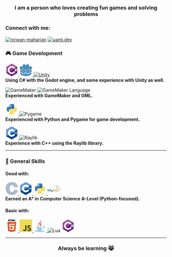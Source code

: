 <h3 align="center">I am a person who loves creating fun games and solving problems</h3>

<h3 align="left">Connect with me:</h3>
<p align="left">
<a href="https://linkedin.com/in/nirwan-maharjan" target="blank"><img align="center" src="https://raw.githubusercontent.com/rahuldkjain/github-profile-readme-generator/master/src/images/icons/Social/linked-in-alt.svg" alt="nirwan-maharjan" height="30" width="40" /></a>
<a href="https://instagram.com/uami.dev" target="blank"><img align="center" src="https://raw.githubusercontent.com/rahuldkjain/github-profile-readme-generator/master/src/images/icons/Social/instagram.svg" alt="uami.dev" height="30" width="40" /></a>
</p>

<h3 align="left">🎮 Game Development</h3>

<p align="left">
  <!-- C# + Godot + Unity -->
  <a href="https://www.w3schools.com/cs/" target="_blank" rel="noreferrer">
    <img src="https://raw.githubusercontent.com/devicons/devicon/master/icons/csharp/csharp-original.svg" alt="C#" width="40" height="40"/>
  </a>
  <a href="https://godotengine.org/" target="_blank" rel="noreferrer">
    <img src="https://raw.githubusercontent.com/devicons/devicon/master/icons/godot/godot-original.svg" alt="Godot" width="40" height="40"/>
  </a>
  <a href="https://unity.com/" target="_blank" rel="noreferrer">
    <img src="https://www.vectorlogo.zone/logos/unity3d/unity3d-icon.svg" alt="Unity" width="40" height="40"/>
  </a>
  <br>
  <b>Using C# with the Godot engine, and some experience with Unity as well.</b>
</p>

<p align="left">
  <!-- GameMaker -->
  <img src="https://gamemaker.io/next/images/icons/safari-pinned-tab.svg" alt="GameMaker" width="40" height="40"/>
  <img src="https://upload.wikimedia.org/wikipedia/commons/9/9e/Gamemaker_language.png" alt="GameMaker Language" width="40" height="40"/>
  <br>
  <b>Experienced with GameMaker and GML.</b>
</p>

<p align="left">
  <!-- Python + Pygame -->
  <a href="https://www.python.org" target="_blank" rel="noreferrer">
    <img src="https://raw.githubusercontent.com/devicons/devicon/master/icons/python/python-original.svg" alt="Python" width="40" height="40"/>
  </a>
  <img src="https://user-images.githubusercontent.com/46412508/170405943-e75458ec-6cb4-462e-91ba-43c861a3d6cf.png" alt="Pygame" width="40" height="40"/>
  <br>
  <b>Experienced with Python and Pygame for game development.</b>
</p>

<p align="left">
  <!-- C++ + Raylib -->
  <a href="https://www.w3schools.com/cpp/" target="_blank" rel="noreferrer">
    <img src="https://raw.githubusercontent.com/devicons/devicon/master/icons/cplusplus/cplusplus-original.svg" alt="C++" width="40" height="40"/>
  </a>
  <img src="https://upload.wikimedia.org/wikipedia/commons/f/f4/Raylib_logo.png" alt="Raylib" width="40" height="40"/>
  <br>
  <b>Experience with C++ using the Raylib library.</b>
</p>

---

<h3 align="left">🧠 General Skills</h3>

<h4 align="left">Good with:</h4>
<p align="left">
  <a href="https://www.cprogramming.com/" target="_blank" rel="noreferrer">
    <img src="https://raw.githubusercontent.com/devicons/devicon/master/icons/c/c-original.svg" alt="C" width="40" height="40"/>
  </a>
  <a href="https://www.w3schools.com/cpp/" target="_blank" rel="noreferrer">
    <img src="https://raw.githubusercontent.com/devicons/devicon/master/icons/cplusplus/cplusplus-original.svg" alt="C++" width="40" height="40"/>
  </a>
  <a href="https://www.python.org" target="_blank" rel="noreferrer">
    <img src="https://raw.githubusercontent.com/devicons/devicon/master/icons/python/python-original.svg" alt="Python" width="40" height="40"/>
  </a>
  <a href="https://www.mysql.com/" target="_blank" rel="noreferrer">
    <img src="https://raw.githubusercontent.com/devicons/devicon/master/icons/mysql/mysql-original-wordmark.svg" alt="MySQL" width="40" height="40"/>
  </a>
  <br>
  <b>Earned an A* in Computer Science A-Level (Python-focused).</b>
</p>

<h4 align="left">Basic with:</h4>
<p align="left">
  <a href="https://www.w3.org/html/" target="_blank" rel="noreferrer">
    <img src="https://raw.githubusercontent.com/devicons/devicon/master/icons/html5/html5-original-wordmark.svg" alt="HTML5" width="40" height="40"/>
  </a>
  <a href="https://developer.mozilla.org/en-US/docs/Web/JavaScript" target="_blank" rel="noreferrer">
    <img src="https://raw.githubusercontent.com/devicons/devicon/master/icons/javascript/javascript-original.svg" alt="JavaScript" width="40" height="40"/>
  </a>
  <a href="https://www.java.com" target="_blank" rel="noreferrer">
    <img src="https://raw.githubusercontent.com/devicons/devicon/master/icons/java/java-original.svg" alt="Java" width="40" height="40"/>
  </a>
  <img src="https://upload.wikimedia.org/wikipedia/commons/thumb/c/cf/Lua-Logo.svg/947px-Lua-Logo.svg.png" alt="Lua" width="40" height="40"/>
  <a href="https://www.w3schools.com/cs/" target="_blank" rel="noreferrer">
    <img src="https://raw.githubusercontent.com/devicons/devicon/master/icons/csharp/csharp-original.svg" alt="C#" width="40" height="40"/>
  </a>
</p>

---

<h3 align="center"> Always be learning 😹</h3>
